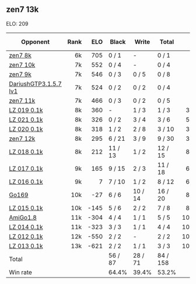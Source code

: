 ## zen7 13k ##

ELO: 209

Opponent | Rank | ELO | Black | Write | Total | Win rate
---------|-----:|----:|-------|-------|-------|-------:
[zen7 8k](zen7%208k.md) | 6k | 705 | 0 / 1 | - | 0 / 1 | 0.0%
[zen7 10k](zen7%2010k.md) | 7k | 552 | 0 / 4 | - | 0 / 4 | 0.0%
[zen7 9k](zen7%209k.md) | 7k | 546 | 0 / 3 | 0 / 5 | 0 / 8 | 0.0%
[DariushGTP3.1.5.7 lv1](DariushGTP3.1.5.7%20lv1.md) | 7k | 524 | 0 / 2 | 0 / 2 | 0 / 4 | 0.0%
[zen7 11k](zen7%2011k.md) | 7k | 466 | 0 / 3 | 0 / 2 | 0 / 5 | 0.0%
[LZ 019 0.1k](LZ%20019%200.1k.md) | 8k | 360 | - | 1 / 3 | 1 / 3 | 33.3%
[LZ 021 0.1k](LZ%20021%200.1k.md) | 8k | 326 | 0 / 2 | 3 / 4 | 3 / 6 | 50.0%
[LZ 020 0.1k](LZ%20020%200.1k.md) | 8k | 318 | 1 / 2 | 2 / 8 | 3 / 10 | 30.0%
[zen7 12k](zen7%2012k.md) | 8k | 295 | 6 / 21 | 3 / 9 | 9 / 30 | 30.0%
[LZ 018 0.1k](LZ%20018%200.1k.md) | 8k | 212 | 11 / 13 | 1 / 2 | 12 / 15 | 80.0%
[LZ 017 0.1k](LZ%20017%200.1k.md) | 9k | 165 | 9 / 15 | 2 / 3 | 11 / 18 | 61.1%
[LZ 016 0.1k](LZ%20016%200.1k.md) | 9k | 7 | 7 / 10 | 1 / 2 | 8 / 12 | 66.7%
[Go169](Go169.md) | 10k | -27 | 6 / 6 | 10 / 14 | 16 / 20 | 80.0%
[LZ 015 0.1k](LZ%20015%200.1k.md) | 10k | -145 | 5 / 6 | 2 / 2 | 7 / 8 | 87.5%
[AmiGo1.8](AmiGo1.8.md) | 11k | -304 | 4 / 4 | 1 / 1 | 5 / 5 | 100.0%
[LZ 014 0.1k](LZ%20014%200.1k.md) | 11k | -323 | 3 / 3 | 1 / 1 | 4 / 4 | 100.0%
[LZ 012 0.1k](LZ%20012%200.1k.md) | 12k | -550 | 2 / 2 | - | 2 / 2 | 100.0%
[LZ 013 0.1k](LZ%20013%200.1k.md) | 13k | -621 | 2 / 2 | 1 / 1 | 3 / 3 | 100.0%
Total | | | 56 / 87 | 28 / 71 | 84 / 158 | 
Win rate| | | 64.4% | 39.4% | 53.2% | 
